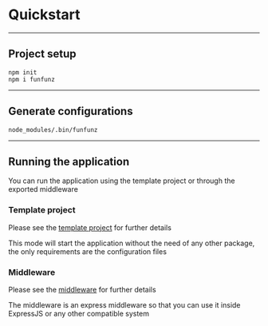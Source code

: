 # Quickstart
---

## Project setup

```
npm init
npm i funfunz
```
---

## Generate configurations

```
node_modules/.bin/funfunz
```
---

## Running the application

You can run the application using the template project or through the exported middleware

### Template project

Please see the [template project](usage/standalone.md) for further details

This mode will start the application without the need of any other package, the only requirements are the configuration files

### Middleware

Please see the [middleware](middleware.md) for further details

The middleware is an express middleware so that you can use it inside ExpressJS or any other compatible system